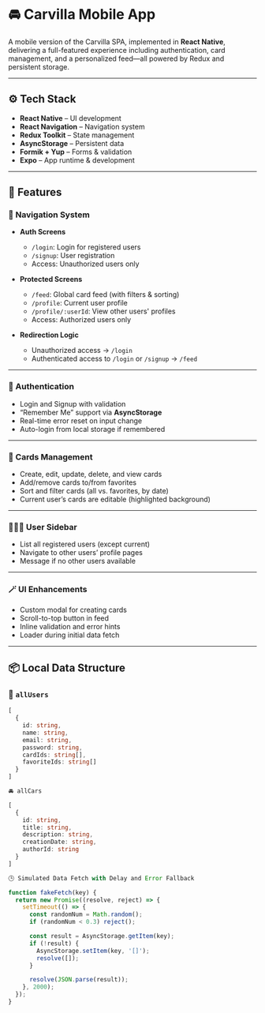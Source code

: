 # 🚘 Carvilla Mobile App

A mobile version of the Carvilla SPA, implemented in **React Native**, delivering a full-featured experience including authentication, card management, and a personalized feed—all powered by Redux and persistent storage.

---

## ⚙️ Tech Stack

- **React Native** – UI development
- **React Navigation** – Navigation system
- **Redux Toolkit** – State management
- **AsyncStorage** – Persistent data
- **Formik + Yup** – Forms & validation
- **Expo** – App runtime & development

---

## 🚀 Features

### 🧭 Navigation System

- **Auth Screens**
  - `/login`: Login for registered users
  - `/signup`: User registration
  - Access: Unauthorized users only

- **Protected Screens**
  - `/feed`: Global card feed (with filters & sorting)
  - `/profile`: Current user profile
  - `/profile/:userId`: View other users' profiles
  - Access: Authorized users only

- **Redirection Logic**
  - Unauthorized access → `/login`
  - Authenticated access to `/login` or `/signup` → `/feed`

---

### 👤 Authentication

- Login and Signup with validation
- “Remember Me” support via **AsyncStorage**
- Real-time error reset on input change
- Auto-login from local storage if remembered

---

### 📝 Cards Management

- Create, edit, update, delete, and view cards
- Add/remove cards to/from favorites
- Sort and filter cards (all vs. favorites, by date)
- Current user’s cards are editable (highlighted background)

---

### 🧑‍🤝‍🧑 User Sidebar

- List all registered users (except current)
- Navigate to other users’ profile pages
- Message if no other users available

---

### 🪄 UI Enhancements

- Custom modal for creating cards
- Scroll-to-top button in feed
- Inline validation and error hints
- Loader during initial data fetch

---

## 📦 Local Data Structure

### 👥 `allUsers`

```ts
[
  {
    id: string,
    name: string,
    email: string,
    password: string,
    cardIds: string[],
    favoriteIds: string[]
  }
]

🚘 allCars

[
  {
    id: string,
    title: string,
    description: string,
    creationDate: string,
    authorId: string
  }
]

🕒 Simulated Data Fetch with Delay and Error Fallback

function fakeFetch(key) {
  return new Promise((resolve, reject) => {
    setTimeout(() => {
      const randomNum = Math.random();
      if (randomNum < 0.3) reject();

      const result = AsyncStorage.getItem(key);
      if (!result) {
        AsyncStorage.setItem(key, '[]');
        resolve([]);
      }

      resolve(JSON.parse(result));
    }, 2000);
  });
}
